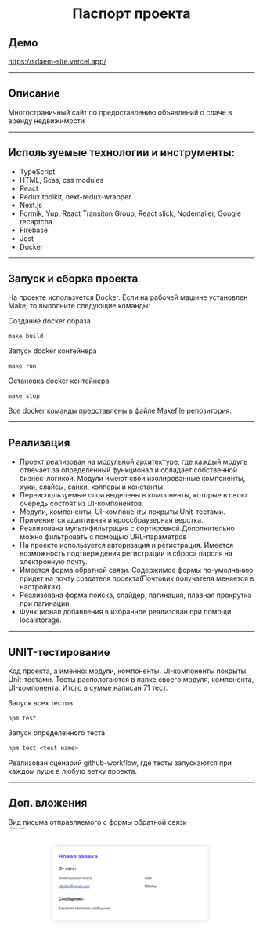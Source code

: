 <h1 align="center">Паспорт проекта</h1>

## Демо

https://sdaem-site.vercel.app/

---

## Описание

Многостраничный сайт по предоставлению объявлений о сдаче в аренду недвижимости

---

## Используемые технологии и инструменты:

- TypeScript
- HTML, Scss, css modules
- React
- Redux toolkit, next-redux-wrapper
- Next.js
- Formik, Yup, React Transiton Group, React slick, Nodemailer, Google recaptcha
- Firebase
- Jest
- Docker

---

## Запуск и сборка проекта

На проекте используется Docker. Если на рабочей машине установлен Make, то выполните следующие команды:

Создание docker образа

```
make build
```

Запуск docker контейнера

```
make run
```

Остановка docker контейнера

```
make stop
```

Все docker команды представлены в файле Makefile репозитория.

---

## Реализация

- Проект реализован на модульной архитектуре, где каждый модуль отвечает за определенный функционал и обладает собственной бизнес-логикой. Модули имеют свои изолированные компоненты, хуки, слайсы, санки, хэлперы и константы.
- Переиспользуемые слои выделены в комопненты, которые в свою очередь состоят из UI-компонентов.
- Модули, компоненты, UI-компоненты покрыты Unit-тестами.
- Применяется адаптивная и кроссбраузерная верстка.
- Реализована мультифильтрация с сортировкой.Дополнительно можно фильтровать с помощью URL-параметров
- На проекте используется авторизация и регистрация. Имеется возможность подтверждения регистрации и сброса пароля на электронную почту.
- Имеется форма обратной связи. Содержимое формы по-умолчанию придет на почту создателя проекта(Почтовик получателя меняется в настройках)
- Реализована форма поиска, слайдер, пагинация, плавная прокрутка при пагинации.
- Функционал добавления в избранное реализован при помощи localstorage.

---

## UNIT-тестирование

Код проекта, а именно: модули, компоненты, UI-компоненты покрыты Unit-тестами. Тесты распологаются в папке своего модуля, компонента, UI-компонента. Итого в сумме написан 71 тест.

Запуск всех тестов

```
npm test
```

Запуск определенного теста

```
npm test <test name>
```

Реализован сценарий github-workflow, где тесты запускаются при каждом пуше в любую ветку проекта.

---

## Доп. вложения

Вид письма отправляемого с формы обратной связи
![alt](./public/mailmessage.jpg)
